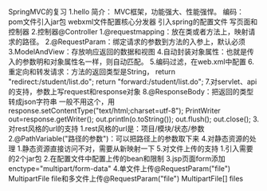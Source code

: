 SpringMVC的复习
1.hello 
   简介：
        MVC框架，功能强大、性能强悍。
   编码：
        pom文件引入jar包
        webxml文件配置核心分发器
        引入spring的配置文件
        写页面和控制器
2.控制器@Controller
    1.@requestmapping：放在类或者方法上，映射请求的路径。
    2.@RequestParam：绑定请求的参数到方法的入参上，默认必须
    3.ModelAndView：存放响应返回的数据和视图
    4.自动封装对象属性：也就是传入的参数明和对象属性名一样，则自动匹配。
    5.编码过滤，在web.xml中配置
    6.重定向和转发请求：方法的返回类型是String， 
               return "redirect:/student/list.do";
               return "forward:/student/list.do";
     7.对servlet、api的支持，参数上写request和response对象
     8.@ResponseBody：把返回的类型转成json字符串
        一般不用这个，用
            response.setContentType("text/html;charset=utf-8");
            PrintWriter out=response.getWriter();
            out.println(o.toString());
            out.flush();
            out.close();
3.对rest风格的url的支持
    1.rest风格的url是：项目/模块/状态/参数
    2.@PathVariable("路径的参数")：可以把路径上的参数取下来
4.对静态资源的处理
    1.静态资源直接访问不对，需要从新映射一下
5.对文件上传的支持 
    1.引入需要的2个jar包
    2.在配置文件中配置上传的bean和限制
    3.jsp页面form添加enctype="multipart/form-data"
    4.单文件上传@RequestParam("file") MultipartFile file和多文件上传@RequestParam("file") MultipartFile[] files